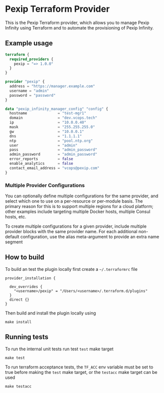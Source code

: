 # Pexip Terraform Provider

This is the Pexip Terraform provider, which allows you to manage Pexip Infinity using
Terraform and to automate the provisioning of Pexip Infinity.


## Example usage

```terraform
terraform {
  required_providers {
    pexip = "=> 1.0.0"
  }
}

provider "pexip" {
  address = "https://manager.example.com"
  username = "admin"
  password = "password"
}

data "pexip_infinity_manager_config" "config" {
  hostname              = "test-mgr1"
  domain                = "dev.vcops.tech"
  ip                    = "10.0.0.40"
  mask                  = "255.255.255.0"
  gw                    = "10.0.0.1"
  dns                   = "1.1.1.1"
  ntp                   = "pool.ntp.org"
  user                  = "admin"
  pass                  = "admin_password"
  admin_password        = "admin_password"
  error_reports         = false
  enable_analytics      = false
  contact_email_address = "vcops@pexip.com"
}

```

### Multiple Provider Configurations
You can optionally define multiple configurations for the same provider,
and select which one to use on a per-resource or per-module basis. The primary reason
for this is to support multiple regions for a cloud platform; other examples include
targeting multiple Docker hosts, multiple Consul hosts, etc.

To create multiple configurations for a given provider, include multiple provider blocks with the
same provider name. For each additional non-default configuration, use the alias meta-argument to
provide an extra name segment

## How to build
To build an test the plugin locally first create a `~/.terraformrc` file

```shell
provider_installation {

  dev_overrides {
    "<username>/pexip" = "/Users/<username>/.terraform.d/plugins"
  }
  direct {}
}
```

Then build and install the plugin locally using

```shell
make install
```

## Running tests
To run the internal unit tests run test `test` make target

```shell
make test
```

To run terraform acceptance tests, the `TF_ACC` env variable must be set to true before making the
`test` make target, or the `testacc` make target can be used

```shell
make testacc
```